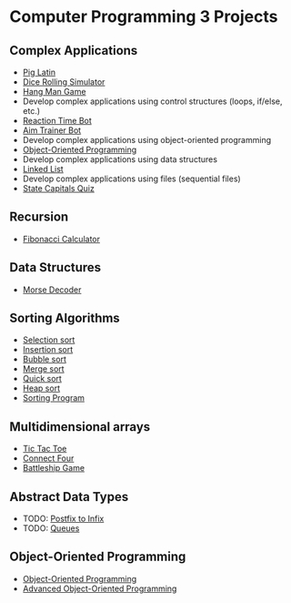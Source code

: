 # Computer Programming 3 Projects

## Complex Applications
* [Pig Latin](../projects/pig_latin.md)
* [Dice Rolling Simulator](../projects/dice_roller.md)
* [Hang Man Game](../projects/hang_man.md)
* Develop complex applications using control structures (loops, if/else, etc.)
* [Reaction Time Bot](../projects/human_benchmark_reaction.md)
* [Aim Trainer Bot](../projects/human_benchmark_aim.md)
* Develop complex applications using object-oriented programming
* [Object-Oriented Programming](../projects/basic_oop.md.md)
* Develop complex applications using data structures
* [Linked List](../projects/linked_list.md)
* Develop complex applications using files (sequential files)
* [State Capitals Quiz](../projects/state_capitals.md)

## Recursion
* [Fibonacci Calculator](../projects/fibonacci.md)

## Data Structures
* [Morse Decoder](../projects/morse_decoder.md)

## Sorting Algorithms
* [Selection sort](../projects/selection_sort.md)
* [Insertion sort](../projects/insertion_sort.md)
* [Bubble sort](../projects/bubble_sort.md)
* [Merge sort](../projects/merge_sort.md)
* [Quick sort](../projects/quick_sort.md)
* [Heap sort](../projects/heap_sort.md)
* [Sorting Program](../projects/sorting_algorithms.md)

## Multidimensional arrays
* [Tic Tac Toe](../projects/tic_tac_toe.md)
* [Connect Four](../projects/connect_four.md)
* [Battleship Game](../projects/battleship.md)

## Abstract Data Types
* TODO: [Postfix to Infix](../projects/postfix_infix.md)
* TODO: [Queues](../projects/queues.md)

## Object-Oriented Programming
* [Object-Oriented Programming](../projects/basic_oop.md)
* [Advanced Object-Oriented Programming](../projects/adv_oop.md)
